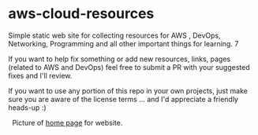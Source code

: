 # aws-cloud-resources
Simple static web site for collecting resources for AWS , DevOps, Networking, Programming and all other important things for learning. 7

If you want to help fix something or add new resources, links, pages (related to AWS and DevOps)  feel free to submit a PR with your suggested fixes and I'll review.

If you want to use any portion of this repo in your own projects, just make sure you are aware of the license terms ... and I'd appreciate a friendly heads-up :)


&nbsp; Picture of [home page](https://github.com/JustPLegend/aws-cloud-resources/blob/main/indexpage.png) for website. 
